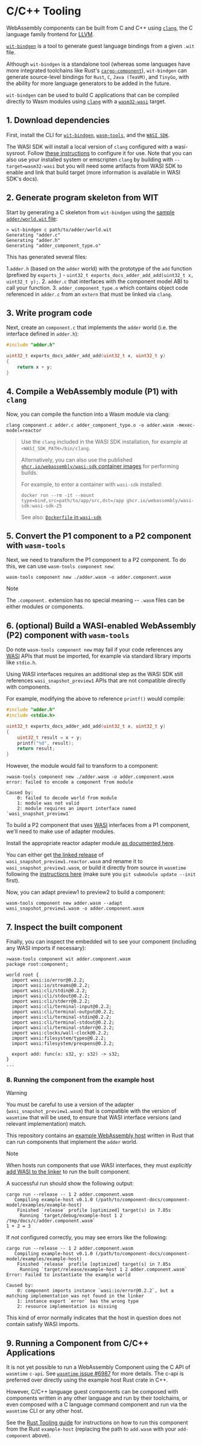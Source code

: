# C/C++ Tooling

WebAssembly components can be built from C and C++ using [`clang`][clang], the C language family frontend for [LLVM][llvm].

[`wit-bindgen`](https://github.com/bytecodealliance/wit-bindgen) is a tool to generate guest language bindings from a
given `.wit` file.

Although `wit-bindgen` is a standalone tool (whereas some languages have more integrated toolchains like Rust's [`cargo-component`][cargo-component]),
`wit-bindgen` can generate source-level bindings for `Rust`, `C`, `Java (TeaVM)`, and `TinyGo`, with the ability for more
language generators to be added in the future.

`wit-bindgen` can be used to build C applications that can be compiled directly to Wasm modules using [`clang`][clang] with a [`wasm32-wasi`][clang-tgt-wasm32-wasi] target.

[clang]: https://clang.llvm.org/
[clang-tgt-wasm32-wasi]: https://clang.llvm.org/docs/ClangCommandLineReference.html#webassembly
[llvm]: https://llvm.org/
[wasi]: https://wasi.dev/
[cargo-component]: https://crates.io/crates/cargo-component

## 1. Download dependencies

First, install the CLI for [`wit-bindgen`](https://github.com/bytecodealliance/wit-bindgen#cli-installation), [`wasm-tools`](https://github.com/bytecodealliance/wasm-tools), and the [`WASI SDK`](https://github.com/webassembly/wasi-sdk).

The WASI SDK will install a local version of `clang` configured with a wasi-sysroot. Follow [these instructions](https://github.com/WebAssembly/wasi-sdk#use) to configure it for use. Note that you can also use your installed system or emscripten `clang` by building with `--target=wasm32-wasi` but you will need some artifacts from WASI SDK to enable and link that build target (more information is available in WASI SDK's docs).

## 2. Generate program skeleton from WIT

Start by generating a C skeleton from `wit-bindgen` using the [sample `adder/world.wit` file](https://github.com/bytecodealliance/component-docs/tree/main/examples/tutorial/wit/adder/world.wit):

```
> wit-bindgen c path/to/adder/world.wit
Generating "adder.c"
Generating "adder.h"
Generating "adder_component_type.o"
```

This has generated several files:

1.`adder.h` (based on the `adder` world) with the prototype of the `add` function (prefixed by `exports_`) - `uint32_t exports_docs_adder_add_add(uint32_t x, uint32_t y);`.
2. `adder.c` that interfaces with the component model ABI to call your function.
3. `adder_component_type.o` which contains object code referenced in `adder.c` from an `extern` that must be linked via `clang`.

## 3. Write program code

Next, create an `component.c` that implements the `adder` world (i.e. the interface defined in `adder.h`):

```c
#include "adder.h"

uint32_t exports_docs_adder_add_add(uint32_t x, uint32_t y)
{
	return x + y;
}
```

## 4. Compile a WebAssembly module (P1) with `clang`

Now, you can compile the function into a Wasm module via clang:

```console
clang component.c adder.c adder_component_type.o -o adder.wasm -mexec-model=reactor
```

> Use the `clang` included in the WASI SDK installation, for example at `<WASI_SDK_PATH>/bin/clang`.
>
> Alternatively, you can also use the published [`ghcr.io/webassembly/wasi-sdk` container images][wasi-sdk-images]
> for performing builds.
>
> For example, to enter a container with `wasi-sdk` installed:
>
> ```
> docker run --rm -it --mount type=bind,src=path/to/app/src,dst=/app ghcr.io/webassembly/wasi-sdk:wasi-sdk-25
> ```
>
> See also: [`Dockerfile` in `wasi-sdk`][wasi-sdk-dockerfile]

[wasi-sdk-images]: https://github.com/WebAssembly/wasi-sdk/pkgs/container/wasi-sdk
[wasi-sdk-dockerfile]: https://github.com/WebAssembly/wasi-sdk/blob/main/docker/Dockerfile

## 5. Convert the P1 component to a P2 component with `wasm-tools`

Next, we need to transform the P1 component to a P2 component. To do this, we can use `wasm-tools component new`:

```console
wasm-tools component new ./adder.wasm -o adder.component.wasm
```

> [!NOTE]
> The `.component.` extension has no special meaning -- `.wasm` files can be either modules or components.

## 6. (optional) Build a WASI-enabled WebAssembly (P2) component with `wasm-tools`

Do note `wasm-tools component new` may fail if your code references any [WASI][wasi] APIs that must be imported, for
example via standard library imports like `stdio.h`.

Using WASI interfaces requires an additional step as the WASI SDK still references `wasi_snapshot_preview1` APIs that are not compatible directly with components.

For example, modifying the above to reference `printf()` would compile:

```c
#include "adder.h"
#include <stdio.h>

uint32_t exports_docs_adder_add_add(uint32_t x, uint32_t y)
{
	uint32_t result = x + y;
	printf("%d", result);
	return result;
}
```

However, the module would fail to transform to a component:

```
>wasm-tools component new ./adder.wasm -o adder.component.wasm
error: failed to encode a component from module

Caused by:
    0: failed to decode world from module
    1: module was not valid
    2: module requires an import interface named `wasi_snapshot_preview1`
```

To build a P2 component that uses [WASI][wasi] interfaces from a P1 component, we'll need to make use of adapter modules.

Install the appropriate reactor adapter module [as documented here](https://github.com/bytecodealliance/wit-bindgen#creating-components-wasi).

You can either get [the linked release][wasmtime-releases] of `wasi_snapshot_preview1.reactor.wasm` and rename it to `wasi_snapshot_preview1.wasm`, or build it directly from source in `wasmtime` following the [instructions here](https://github.com/bytecodealliance/wasmtime/tree/main/crates/wasi-preview1-component-adapter) (make sure you `git submodule update --init` first).

Now, you can adapt preview1 to preview2 to build a component:

```console
wasm-tools component new adder.wasm --adapt wasi_snapshot_preview1.wasm -o adder.component.wasm
```

[wasmtime-releases]: https://github.com/bytecodealliance/wasmtime/releases

## 7. Inspect the built component

Finally, you can inspect the embedded wit to see your component (including any WASI imports if necessary):

```
>wasm-tools component wit adder.component.wasm
package root:component;

world root {
  import wasi:io/error@0.2.2;
  import wasi:io/streams@0.2.2;
  import wasi:cli/stdin@0.2.2;
  import wasi:cli/stdout@0.2.2;
  import wasi:cli/stderr@0.2.2;
  import wasi:cli/terminal-input@0.2.2;
  import wasi:cli/terminal-output@0.2.2;
  import wasi:cli/terminal-stdin@0.2.2;
  import wasi:cli/terminal-stdout@0.2.2;
  import wasi:cli/terminal-stderr@0.2.2;
  import wasi:clocks/wall-clock@0.2.2;
  import wasi:filesystem/types@0.2.2;
  import wasi:filesystem/preopens@0.2.2;

  export add: func(x: s32, y: s32) -> s32;
}
...
```

### 8. Running the component from the example host

> [!WARNING]
> You must be careful to use a version of the adapter (`wasi_snapshot_preview1.wasm`) that is compatible with the version of
> `wasmtime` that will be used, to ensure that WASI interface versions (and relevant implementation) match.

This repository contains an [example WebAssembly host][example-host] written in Rust that can run components that implement the `adder` world.

> [!NOTE]
> When hosts run components that use WASI interfaces, they must *explicitly* [add WASI to the linker][add-to-linker] to run the built component.

A successful run should show the following output:

```
cargo run --release -- 1 2 adder.component.wasm
   Compiling example-host v0.1.0 (/path/to/component-docs/component-model/examples/example-host)
    Finished `release` profile [optimized] target(s) in 7.85s
     Running `target/debug/example-host 1 2 /tmp/docs/c/adder.component.wasm`
1 + 2 = 3
```

If *not* configured correctly, you may see errors like the following:

```
cargo run --release -- 1 2 adder.component.wasm
   Compiling example-host v0.1.0 (/path/to/component-docs/component-model/examples/example-host)
    Finished `release` profile [optimized] target(s) in 7.85s
     Running `target/release/example-host 1 2 adder.component.wasm`
Error: Failed to instantiate the example world

Caused by:
    0: component imports instance `wasi:io/error@0.2.2`, but a matching implementation was not found in the linker
    1: instance export `error` has the wrong type
    2: resource implementation is missing
```

This kind of error normally indicates that the host in question does not contain satisfy WASI imports.

[host]: https://github.com/bytecodealliance/component-docs/tree/main/component-model/examples/example-host
[add-to-linker]: https://docs.wasmtime.dev/api/wasmtime_wasi/fn.add_to_linker_sync.html
[example-host]: https://github.com/bytecodealliance/component-docs/tree/main/component-model/examples/example-host

## 9. Running a Component from C/C++ Applications

It is not yet possible to run a WebAssembly Component using the C API of `wasmtime` `c-api`. See [`wasmtime` issue #6987](https://github.com/bytecodealliance/wasmtime/issues/6987) for more details.
The c-api is preferred over directly using the example host Rust crate in C++.

However, C/C++ language guest components can be composed with components written in any other language and
run by their toolchains, or even composed with a C language command component and run via the `wasmtime` CLI
or any other host.

See the [Rust Tooling guide](../language-support/rust.md#running-a-component-from-rust-applications) for instructions on how to run this component from
the Rust `example-host` (replacing the path to `add.wasm` with your `add-component` above).

[!NOTE]: #
[!WARNING]: #
